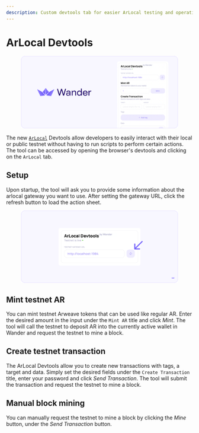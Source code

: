 ```yaml
---
description: Custom devtools tab for easier ArLocal testing and operations
---
```


# ArLocal Devtools

<div data-full-width="false"><figure><img src="../.gitbook/assets/Docs-Arlocal (1).png" alt=""><figcaption></figcaption></figure></div>

The new [`ArLocal`](https://github.com/textury/arlocal) Devtools allow developers to easily interact with their local or public testnet without having to run scripts to perform certain actions. The tool can be accessed by opening the browser's devtools and clicking on the `ArLocal` tab.

## Setup

Upon startup, the tool will ask you to provide some information about the arlocal gateway you want to use. After setting the gateway URL, click the refresh button to load the action sheet.

<div data-full-width="false"><figure><img src="../.gitbook/assets/Docs-Arlocal-Refresh (1).png" alt=""><figcaption></figcaption></figure></div>

## Mint testnet AR

You can mint testnet Arweave tokens that can be used like regular AR. Enter the desired amount in the input under the `Mint AR` title and click _Mint_. The tool will call the testnet to deposit AR into the currently active wallet in Wander and request the testnet to mine a block.

## Create testnet transaction

The ArLocal Devtools allow you to create new transactions with tags, a target and data. Simply set the desired fields under the `Create Transaction` title, enter your password and click _Send Transaction_. The tool will submit the transaction and request the testnet to mine a block.

## Manual block mining

You can manually request the testnet to mine a block by clicking the _Mine_ button, under the _Send Transaction_ button.

